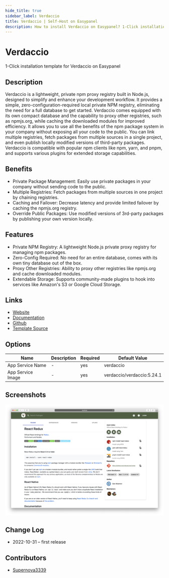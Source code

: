 ```yaml
---
hide_title: true
sidebar_label: Verdaccio
title: Verdaccio | Self-Host on Easypanel
description: How to install Verdaccio on Easypanel? 1-Click installation template for Verdaccio on Easypanel
---
```


<!-- generated -->

# Verdaccio

1-Click installation template for Verdaccio on Easypanel

## Description

Verdaccio is a lightweight, private npm proxy registry built in Node.js, designed to simplify and enhance your development workflow. It provides a simple, zero-configuration-required local private NPM registry, eliminating the need for a full database to get started. Verdaccio comes equipped with its own compact database and the capability to proxy other registries, such as npmjs.org, while caching the downloaded modules for improved efficiency. It allows you to use all the benefits of the npm package system in your company without exposing all your code to the public. You can link multiple registries, fetch packages from multiple sources in a single project, and even publish locally modified versions of third-party packages. Verdaccio is compatible with popular npm clients like npm, yarn, and pnpm, and supports various plugins for extended storage capabilities.

## Benefits

- Private Package Management: Easily use private packages in your company without sending code to the public.
- Multiple Registries: Fetch packages from multiple sources in one project by chaining registries.
- Caching and Failover: Decrease latency and provide limited failover by caching the npmjs.org registry.
- Override Public Packages: Use modified versions of 3rd-party packages by publishing your own version locally.

## Features

- Private NPM Registry: A lightweight Node.js private proxy registry for managing npm packages.
- Zero-Config Required: No need for an entire database, comes with its own tiny database out of the box.
- Proxy Other Registries: Ability to proxy other registries like npmjs.org and cache downloaded modules.
- Extendable Storage: Supports community-made plugins to hook into services like Amazon's S3 or Google Cloud Storage.

## Links

- [Website](https://verdaccio.org/)
- [Documentation](https://verdaccio.org/docs/what-is-verdaccio)
- [Github](https://github.com/verdaccio/verdaccio)
- [Template Source](https://github.com/easypanel-io/templates/tree/main/templates/verdaccio)

## Options

Name | Description | Required | Default Value
-|-|-|-
App Service Name | - | yes | verdaccio
App Service Image | - | yes | verdaccio/verdaccio:5.24.1

## Screenshots

![Verdaccio Screenshot](./assets/screenshot.png)

## Change Log

- 2022-10-31 – first release

## Contributors

- [Supernova3339](https://github.com/Supernova3339)
